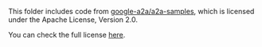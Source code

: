 This folder includes code from [google-a2a/a2a-samples](https://github.com/google-a2a/a2a-samples),
which is licensed under the Apache License, Version 2.0.

You can check the full license [here](LICENSE.txt).

